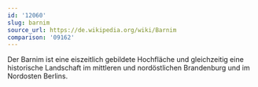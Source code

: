 ```yaml
---
id: '12060'
slug: barnim
source_url: https://de.wikipedia.org/wiki/Barnim
comparison: '09162'
---
```


Der Barnim ist eine eiszeitlich gebildete Hochfläche und gleichzeitig eine historische Landschaft im mittleren und nordöstlichen Brandenburg und im Nordosten Berlins.
